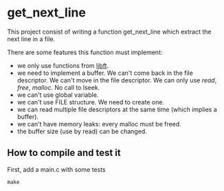 # get_next_line

This project consist of writing a function get_next_line which extract the next line in a file.

There are some features this function must implement:
* we only use functions from [libft](https://github.com/Makgora/libft).
* we need to implement a buffer. We can't come back in the file descriptor. We can't move in the file descriptor. We can only use *read*, *free*, *malloc*. No call to lseek.
* we can't use global variable.
* we can't use FILE structure. We need to create one.
* we can read multiple file descriptors at the same time (which implies a
  buffer).
* we can't have memory leaks: every malloc must be freed.
* the buffer size (use by read) can be changed.

## How to compile and test it

First, add a main.c with some tests

```Shell
make
```
